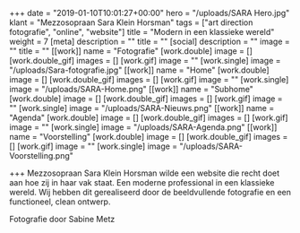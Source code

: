 +++
date = "2019-01-10T10:01:27+00:00"
hero = "/uploads/SARA Hero.jpg"
klant = "Mezzosopraan Sara Klein Horsman"
tags = ["art direction fotografie", "online", "website"]
title = "Modern in een klassieke wereld"
weight = 7
[meta]
description = ""
title = ""
[social]
description = ""
image = ""
title = ""
[[work]]
name = "Fotografie"
[work.double]
image = []
[work.double_gif]
images = []
[work.gif]
image = ""
[work.single]
image = "/uploads/Sara-fotografie.jpg"
[[work]]
name = "Home"
[work.double]
image = []
[work.double_gif]
images = []
[work.gif]
image = ""
[work.single]
image = "/uploads/SARA-Home.png"
[[work]]
name = "Subhome"
[work.double]
image = []
[work.double_gif]
images = []
[work.gif]
image = ""
[work.single]
image = "/uploads/SARA-Nieuws.png"
[[work]]
name = "Agenda"
[work.double]
image = []
[work.double_gif]
images = []
[work.gif]
image = ""
[work.single]
image = "/uploads/SARA-Agenda.png"
[[work]]
name = "Voorstelling"
[work.double]
image = []
[work.double_gif]
images = []
[work.gif]
image = ""
[work.single]
image = "/uploads/SARA-Voorstelling.png"

+++
Mezzosopraan Sara Klein Horsman wilde een website die recht doet aan hoe zij in haar vak staat. Een moderne professional in een klassieke wereld. Wij hebben dit gerealiseerd door de beeldvullende fotografie en een functioneel, clean ontwerp.

Fotografie door Sabine Metz